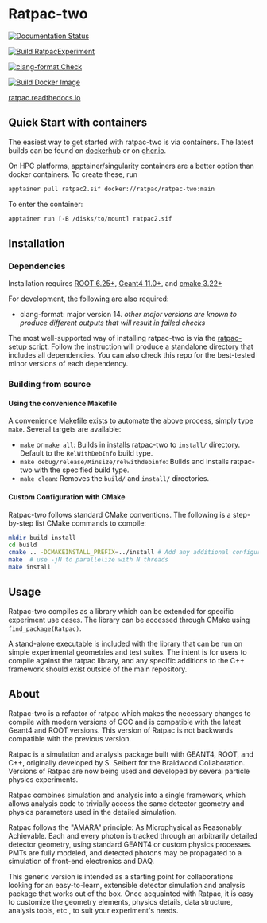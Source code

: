 # Ratpac-two

[![Documentation Status](https://readthedocs.org/projects/ratpac/badge/?version=latest)](https://ratpac.readthedocs.io/en/latest/?badge=latest)

[![Build RatpacExperiment](https://github.com/rat-pac/ratpac-two/actions/workflows/build-experiment.yml/badge.svg)](https://github.com/rat-pac/ratpac-two/actions/workflows/build-experiment.yml)

[![clang-format Check](https://github.com/rat-pac/ratpac-two/actions/workflows/check-format.yml/badge.svg)](https://github.com/rat-pac/ratpac-two/actions/workflows/check-format.yml)

[![Build Docker Image](https://github.com/rat-pac/ratpac-two/actions/workflows/latest-container.yml/badge.svg?branch=main&event=deployment)](https://github.com/rat-pac/ratpac-two/actions/workflows/latest-container.yml)

[ratpac.readthedocs.io](https://ratpac.readthedocs.io)

## Quick Start with containers

The easiest way to get started with ratpac-two is via containers. The latest
builds can be found on
[dockerhub](https://hub.docker.com/r/ratpac/ratpac-two/tags) or on
[ghcr.io](https://github.com/rat-pac/ratpac-two/pkgs/container/ratpac-two).

On HPC platforms, apptainer/singularity containers are a better option than
docker containers. To create these, run

```sh
apptainer pull ratpac2.sif docker://ratpac/ratpac-two:main
```

To enter the container:

```sh
apptainer run [-B /disks/to/mount] ratpac2.sif
```

## Installation

### Dependencies
Installation requires [ROOT 6.25+](https://root.cern.ch),
[Geant4 11.0+](https://geant4.web.cern.ch/), and [cmake 3.22+](https://cmake.org/)

For development, the following are also required:

- clang-format: major version 14. _other major versions are known to produce
different outputs that will result in failed checks_

The most well-supported way of installing ratpac-two is via the [ratpac-setup
script](https://github.com/rat-pac/ratpac-setup). Follow the instruction will
produce a standalone directory that includes all dependencies. You can also
check this repo for the best-tested minor versions of each dependency.


### Building from source

#### Using the convenience Makefile
A convenience Makefile exists to automate the above process, simply type `make`. Several targets are available:

- `make` or `make all`: Builds in installs ratpac-two to `install/` directory. Default to the `RelWithDebInfo` build type.
- `make debug/release/Minsize/relwithdebinfo`: Builds and installs ratpac-two with the specified build type.
- `make clean`: Removes the `build/` and `install/` directories.

#### Custom Configuration with CMake
Ratpac-two follows standard CMake conventions. The following is a step-by-step list CMake commands to compile:

```sh
mkdir build install
cd build
cmake .. -DCMAKEINSTALL_PREFIX=../install # Add any additional configuration flags here
make  # use -jN to parallelize with N threads
make install
```

## Usage

Ratpac-two compiles as a library which can be extended for specific experiment
use cases. The library can be accessed through CMake using
`find_package(Ratpac)`.

A stand-alone executable is included with the library that can be run on simple
experimental geometries and test suites. The intent is for users to compile
against the ratpac library, and any specific additions to the C++ framework
should exist outside of the main repository.

## About

Ratpac-two is a refactor of ratpac which makes the necessary changes to compile
with modern versions of GCC and is compatible with the latest Geant4 and ROOT
versions. This version of Ratpac is not backwards compatible with the previous
version.

Ratpac is a simulation and analysis package built with GEANT4, ROOT, and C++,
originally developed by S. Seibert for the Braidwood Collaboration. Versions of
Ratpac are now being used and developed by several particle physics
experiments.

Ratpac combines simulation and analysis into a single framework, which allows
analysis code to trivially access the same detector geometry and physics
parameters used in the detailed simulation.

Ratpac follows the "AMARA" principle: As Microphysical as Reasonably
Achievable. Each and every photon is tracked through an arbitrarily detailed
detector geometry, using standard GEANT4 or custom physics processes. PMTs are
fully modeled, and detected photons may be propagated to a simulation of
front-end electronics and DAQ.

This generic version is intended as a starting point for collaborations looking
for an easy-to-learn, extensible detector simulation and analysis package that
works out of the box. Once acquainted with Ratpac, it is easy to customize the
geometry elements, physics details, data structure, analysis tools, etc., to
suit your experiment's needs.
